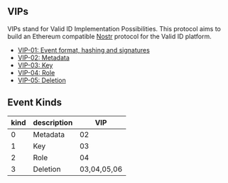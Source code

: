 ## VIPs

VIPs stand for Valid ID Implementation Possibilities. This protocol aims to build an Ethereum compatible [Nostr](https://github.com/nostr-protocol/nostr) protocol for the Valid ID platform. 

* [VIP-01: Event format, hashing and signatures](./01.md)
* [VIP-02: Metadata](./02.md)
* [VIP-03: Key](./03.md)
* [VIP-04: Role](./04.md)
* [VIP-05: Deletion](./05.md)

## Event Kinds	
|kind|description|VIP|
|---|---|---|
|0 | Metadata | 02|
|1 | Key      |	03|
|2 | Role     |	04|
|3 | Deletion |	03,04,05,06|
